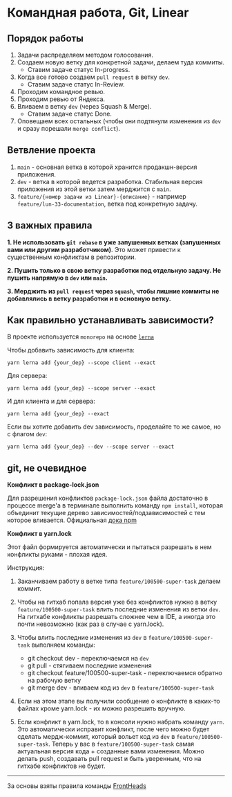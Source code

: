 # Командная работа, Git, Linear

## Порядок работы

1. Задачи распределяем методом голосования.
2. Создаем новую ветку для конкретной задачи, делаем туда коммиты.
	- Ставим задаче статус In-progress.
3. Когда все готово создаем `pull request` в ветку `dev`.
	- Ставим задаче статус In-Review.
4. Проходим командное ревью.
5. Проходим ревью от Яндекса.
6. Вливаем в ветку `dev` (через Squash & Merge).
	- Ставим задаче статус Done.
7. Оповещаем всех остальных (чтобы они подтянули изменения из `dev` и сразу порешали `merge conflict`).

## Ветвление проекта

1. `main` - основная ветка в которой хранится продакшн-версия приложения.
2. `dev` - ветка в которой ведется разработка. Стабильная версия приложения из этой ветки затем мерджится с `main`.
3. `feature/{номер задачи из Linear}-{описание}` - например `feature/lun-33-documentation`, ветка под конкретную задачу.

## 3 важных правила

**1. Не использовать `git rebase` в уже запушенных ветках (запушенных вами или другим разработчиком)**. Это может привести к существенным конфликтам в репозитории.

**2. Пушить только в свою ветку разработки под отдельную задачу. Не пушить напрямую в `dev` или `main`.**

**3. Мерджить из `pull request` через `squash`, чтобы лишние коммиты не добавлялись в ветку разработки и в основную ветку.**

## Как правильно устанавливать зависимости?

В проекте используется `monorepo` на основе [`lerna`](https://github.com/lerna/lerna)

Чтобы добавить зависимость для клиента:

`yarn lerna add {your_dep} --scope client --exact`

Для сервера:

`yarn lerna add {your_dep} --scope server --exact`

И для клиента и для сервера:

`yarn lerna add {your_dep} --exact`

Если вы хотите добавить dev зависимость, проделайте то же самое, но с флагом `dev`:

`yarn lerna add {your_dep} --dev --scope server --exact`

## git, не очевидное

**Конфликт в package-lock.json**

Для разрешения конфликтов `package-lock.json` файла достаточно в процессе merge'а в терминале выполнить команду `npm install`, которая объединит текущие дерево зависимостей/подзависимостей с тем которое вливается. Официальная [дока npm](https://docs.npmjs.com/cli/v6/configuring-npm/package-locks#resolving-lockfile-conflicts)

**Конфликт в yarn.lock**

Этот файл формируется автоматически и пытаться разрешать в нем конфликты руками - плохая идея.

Инструкция:

1. Заканчиваем работу в ветке типа `feature/100500-super-task` делаем коммит.

2. Чтобы на гитхаб попала версия уже без конфликтов нужно в ветку `feature/100500-super-task` влить последние изменения из ветки `dev`. На гитхабе конфликты разрешать сложнее чем в IDE, а иногда это почти невозможно (как раз в случае с yarn.lock).

3. Чтобы влить последние изменения из `dev` в `feature/100500-super-task` выполняем команды:

   - git checkout dev - переключаемся на `dev`
   - git pull - стягиваем последние изменения
   - git checkout feature/100500-super-task - переключаемся обратно на рабочую ветку
   - git merge dev - вливаем код из `dev` в `feature/100500-super-task`

4. Если на этом этапе вы получили сообщение о конфликте в каких-то файлах кроме yarn.lock - их можно разрешить вручную.

5. Если конфликт в yarn.lock, то в консоли нужно набрать команду `yarn`. Это автоматически исправит конфликт, после чего можно будет сделать мердж-коммит, который вольет код из `dev` в `feature/100500-super-task`.
   Теперь у вас в `feature/100500-super-task` самая актуальная версия кода + созданные вами изменения. Можно делать push, создавать pull request и быть уверенным, что на гитхабе конфликтов не будет.

---
За основы взяты правила команды [FrontHeads](https://github.com/FrontHeads/tanchiki)
